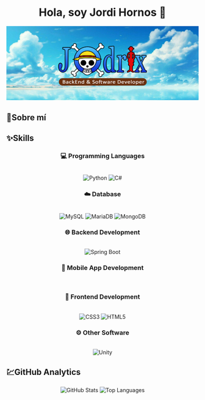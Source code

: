 
<h1 align="center">Hola, soy Jordi Hornos 👋</h1>


<div align="center">
  <img src="./bannerGit.png">
</div>

## 📜Sobre mí

## ✨Skills
<div align="center">
<h3 align="center">💻 Programming Languages</h3> <br>
  <img src="https://img.shields.io/badge/Python-3776AB.svg?style=for-the-badge&logo=Python&logoColor=white" alt="Python">
  <img src="https://img.shields.io/badge/C%23-512BD4.svg?style=for-the-badge&logo=C%23&logoColor=white" alt="C#">
</div>

<div align="center">
<h3 align="center">☁️ Database</h3> <br>
  <img src="https://img.shields.io/badge/MySQL-4479A1.svg?style=for-the-badge&logo=MySQL&logoColor=white" alt="MySQL">
  <img src="https://img.shields.io/badge/MariaDB-003545.svg?style=for-the-badge&logo=MariaDB&logoColor=white" alt="MariaDB">
  <img src="https://img.shields.io/badge/MongoDB-47A248.svg?style=for-the-badge&logo=MongoDB&logoColor=white" alt="MongoDB">
</div>

<div align="center">
<h3 align="center">🌐 Backend Development</h3> <br>
  <img src="https://img.shields.io/badge/Spring%20Boot-6DB33F.svg?style=for-the-badge&logo=Spring-Boot&logoColor=white" alt="Spring Boot">
</div>

<h3 align="center">📲 Mobile App Development</h3> <br>

<div align="center">
<h3 align="center">💮 Frontend Development</h3><br>
  <img src="https://img.shields.io/badge/CSS3-1572B6.svg?style=for-the-badge&logo=CSS3&logoColor=white" alt="CSS3">
  <img src="https://img.shields.io/badge/HTML5-E34F26.svg?style=for-the-badge&logo=HTML5&logoColor=white" alt="HTML5">
</div>

<div align="center">
<h3 align="center">⚙️ Other Software</h3> <br>
  <img src="https://img.shields.io/badge/Unity-FFFFFF.svg?style=for-the-badge&logo=Unity&logoColor=black" alt="Unity">
</div>


## 💹GitHub Analytics
<p align="center">
  <img src="https://github-readme-stats.vercel.app/api?username=Jodrix15&show_icons=true&theme=algolia" alt="GitHub Stats">
  <img src="https://github-readme-stats.vercel.app/api/top-langs/?username=Jodrix15&layout=compact&theme=algolia" alt="Top Languages">
</p>






<!--
**Jodrix15/Jodrix15** is a ✨ _special_ ✨ repository because its `README.md` (this file) appears on your GitHub profile.

Here are some ideas to get you started:

- 🔭 I’m currently working on ...
- 🌱 I’m currently learning ...
- 👯 I’m looking to collaborate on ...
- 🤔 I’m looking for help with ...
- 💬 Ask me about ...
- 📫 How to reach me: ...
- 😄 Pronouns: ...
- ⚡ Fun fact: ...
-->
